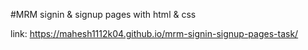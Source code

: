 #MRM signin & signup pages with html & css

link:  https://mahesh1112k04.github.io/mrm-signin-signup-pages-task/
